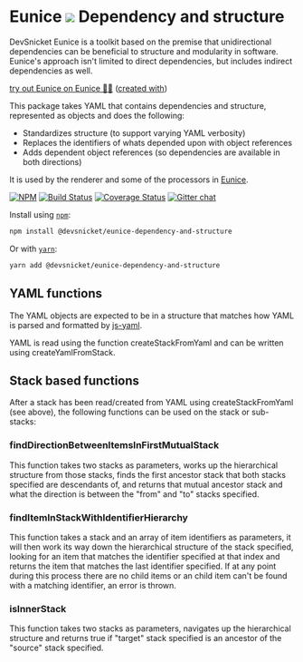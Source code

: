 # Eunice ![](https://raw.githubusercontent.com/DevSnicket/eunice-renderer/master/getSvgElementForStack/createArrows/testCase.svg?sanitize=true) Dependency and structure

DevSnicket Eunice is a toolkit based on the premise that unidirectional dependencies can be beneficial to structure and modularity in software. Eunice's approach isn't limited to direct dependencies, but includes indirect dependencies as well.

[try out Eunice on Eunice 🐶🥫](https://devsnicket.github.io/Eunice/renderer/harness.html) ([created with](dogfooding/generate.sh))

This package takes YAML that contains dependencies and structure, represented as objects and does the following:
* Standardizes structure (to support varying YAML verbosity)
* Replaces the identifiers of whats depended upon with object references
* Adds dependent object references (so dependencies are available in both directions)

It is used by the renderer and some of the processors in [Eunice](https://github.com/DevSnicket/Eunice).

[![NPM](https://img.shields.io/npm/v/@devsnicket/eunice-dependency-and-structure.svg)](https://www.npmjs.com/package/@devsnicket/eunice-dependency-and-structure
) [![Build Status](https://travis-ci.org/DevSnicket/eunice-dependency-and-structure.svg?branch=master)](https://travis-ci.org/DevSnicket/eunice-dependency-and-structure) [![Coverage Status](https://coveralls.io/repos/github/DevSnicket/eunice-dependency-and-structure/badge.svg?branch=master&c=1)](https://coveralls.io/github/DevSnicket/eunice-dependency-and-structure?branch=master) [![Gitter chat](https://badges.gitter.im/devsnicket-eunice/gitter.png)](https://gitter.im/devsnicket-eunice)

Install using [`npm`](https://www.npmjs.com/package/@devsnicket/eunice-dependency-and-structure):

```bash
npm install @devsnicket/eunice-dependency-and-structure
```
Or with [`yarn`](https://yarnpkg.com/en/package/@devsnicket/eunice-dependency-and-structure):

```bash
yarn add @devsnicket/eunice-dependency-and-structure
```

## YAML functions

The YAML objects are expected to be in a structure that matches how YAML is parsed and formatted by [js-yaml](https://github.com/nodeca/js-yaml).

YAML is read using the function createStackFromYaml and can be written using createYamlFromStack.

## Stack based functions

After a stack has been read/created from YAML using createStackFromYaml (see above), the following functions can be used on the stack or sub-stacks:

### findDirectionBetweenItemsInFirstMutualStack

This function takes two stacks as parameters, works up the hierarchical structure from those stacks, finds the first ancestor stack that both stacks specified are descendants of, and returns that mutual ancestor stack and what the direction is between the "from" and "to" stacks specified.

### findItemInStackWithIdentifierHierarchy

This function takes a stack and an array of item identifiers as parameters, it will then work its way down the hierarchical structure of the stack specified, looking for an item that matches the identifier specified at that index and returns the item that matches the last identifier specified. If at any point during this process there are no child items or an child item can't be found with a matching identifier, an error is thrown.

### isInnerStack

This function takes two stacks as parameters, navigates up the hierarchical structure and returns true if "target" stack specified is an ancestor of the "source" stack specified.
